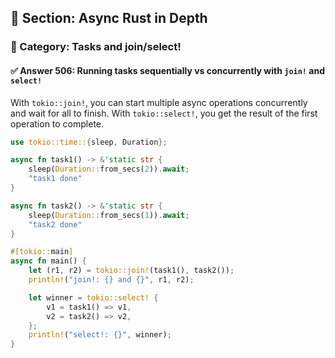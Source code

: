 ## 📘 Section: Async Rust in Depth  
### 🔹 Category: Tasks and join/select!  
#### ✅ Answer 506: Running tasks sequentially vs concurrently with `join!` and `select!`

With `tokio::join!`, you can start multiple async operations concurrently and wait for all to finish. With `tokio::select!`, you get the result of the first operation to complete.

```rust
use tokio::time::{sleep, Duration};

async fn task1() -> &'static str {
    sleep(Duration::from_secs(2)).await;
    "task1 done"
}

async fn task2() -> &'static str {
    sleep(Duration::from_secs(1)).await;
    "task2 done"
}

#[tokio::main]
async fn main() {
    let (r1, r2) = tokio::join!(task1(), task2());
    println!("join!: {} and {}", r1, r2);

    let winner = tokio::select! {
        v1 = task1() => v1,
        v2 = task2() => v2,
    };
    println!("select!: {}", winner);
}
```
